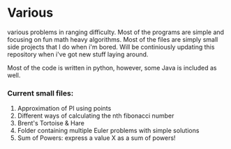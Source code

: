 # Various
various problems in ranging difficulty. Most of the programs are simple and focusing on fun math heavy algorithms. Most of the files are simply small side projects that I do when i'm bored. Will be continiously updating this repository when i've got new stuff laying around.

Most of the code is written in python, however, some Java is included as well.

### Current small files:

1) Approximation of PI using points
2) Different ways of calculating the nth fibonacci number
3) Brent's Tortoise & Hare
4) Folder containing multiple Euler problems with simple solutions
5) Sum of Powers: express a value X as a sum of powers!
